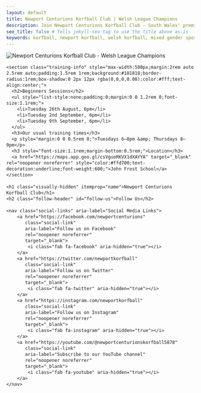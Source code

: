 ```yaml
---
layout: default
title: Newport Centurions Korfball Club | Welsh League Champions
description: Join Newport Centurions Korfball Club - South Wales' premier mixed-gender korfball team. Weekly training at John Frost School. Welsh League Champions 2022/2023 & 2025.
seo_title: false # Tells jekyll-seo-tag to use the title above as-is
keywords: korfball, newport korfball, welsh korfball, mixed gender sport, korfball club, korfball training, korfball wales, join korfball, korfball beginners, korfball south wales
---
```


<script type="application/ld+json">
{
  "@context": "https://schema.org",
  "@type": "SportsTeam",
  "name": "Newport Centurions Korfball Club",
  "description": "{{ site.description }}",
  "url": "{{ site.url }}",
  "logo": "{{ site.url }}/images/newport-centurions-korfball-club.webp",
  "sport": {
    "@type": "Sport",
    "name": "Korfball"
  },
  "location": {
    "@type": "Place",
    "name": "John Frost School",
    "address": {
      "@type": "PostalAddress",
      "addressLocality": "Newport",
      "addressRegion": "Wales",
      "addressCountry": "GB"
    }
  },
  "sameAs": [
    "https://facebook.com/newportcenturions",
    "https://twitter.com/newportkorfball",
    "https://instagram.com/newportkorfball",
    "https://youtube.com/@newportcenturionskorfball5878"
  ]
}
</script>

<main class="container" itemscope itemtype="https://schema.org/SportsTeam">
    <picture>
        <source
            srcset="images/newport-centurions-korfball-club-400.webp 400w,
                    images/newport-centurions-korfball-club-800.webp 800w"
            sizes="(max-width: 768px) 90vw, 400px"
            type="image/webp">
        <img
            src="images/newport-centurions-korfball-club-400.webp"
            srcset="images/newport-centurions-korfball-club-400.webp 400w,
                    images/newport-centurions-korfball-club-800.webp 800w"
            sizes="(max-width: 768px) 90vw, 400px"
            alt="Newport Centurions Korfball Club - Welsh League Champions"
            class="logo"
            width="400"
            height="400"
            loading="eager"
            fetchpriority="high"
            itemprop="logo">
    </picture>

    <section class="training-info" style="max-width:500px;margin:2rem auto 2.5rem auto;padding:1.5rem 1rem;background:#181818;border-radius:1rem;box-shadow:0 2px 12px rgba(0,0,0,0.08);color:#fff;text-align:center;">
      <h2>Beginners Sessions</h2>
      <ul style="list-style:none;padding:0;margin:0 0 1.2rem 0;font-size:1.1rem;">
        <li>Tuesday 26th August, 6pm</li>
        <li>Tuesday 2nd September, 6pm</li>
        <li>Tuesday 9th September, 6pm</li>
      </ul>
      <h3>Our usual training times</h3>
      <p style="margin:0 0 0.5rem 0;">Tuesdays 6–8pm &amp; Thursdays 8–9pm</p>
      <h3 style="font-size:1.1rem;margin-bottom:0.5rem;">Location</h3>
      <a href="https://maps.app.goo.gl/csVguoRKVX1dXAYYA" target="_blank" rel="noopener noreferrer" style="color:#ffd700;text-decoration:underline;font-weight:600;">John Frost School</a>
    </section>

    <h1 class="visually-hidden" itemprop="name">Newport Centurions Korfball Club</h1>
    <h2 class="follow-header" id="follow-us">Follow Us</h2>

    <nav class="social-links" aria-label="Social Media Links">
        <a href="https://facebook.com/newportcenturions"
           class="social-link"
           aria-label="Follow us on Facebook"
           rel="noopener noreferrer"
           target="_blank">
            <i class="fab fa-facebook" aria-hidden="true"></i>
        </a>
        <a href="https://twitter.com/newportkorfball"
           class="social-link"
           aria-label="Follow us on Twitter"
           rel="noopener noreferrer"
           target="_blank">
            <i class="fab fa-twitter" aria-hidden="true"></i>
        </a>
        <a href="https://instagram.com/newportkorfball"
           class="social-link"
           aria-label="Follow us on Instagram"
           rel="noopener noreferrer"
           target="_blank">
            <i class="fab fa-instagram" aria-hidden="true"></i>
        </a>
        <a href="https://youtube.com/@newportcenturionskorfball5878"
           class="social-link"
           aria-label="Subscribe to our YouTube channel"
           rel="noopener noreferrer"
           target="_blank">
            <i class="fab fa-youtube" aria-hidden="true"></i>
        </a>
    </nav>
</main>
